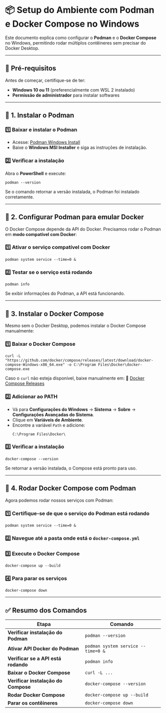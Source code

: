 # 📦 Setup do Ambiente com Podman e Docker Compose no Windows

Este documento explica como configurar o **Podman** e o **Docker Compose** no Windows, permitindo rodar múltiplos contêineres sem precisar do Docker Desktop.

---

## 🚀 **Pré-requisitos**

Antes de começar, certifique-se de ter:

- **Windows 10 ou 11** (preferencialmente com WSL 2 instalado)
- **Permissão de administrador** para instalar softwares

---

## 🔹 **1. Instalar o Podman**

### **1️⃣ Baixar e instalar o Podman**

- Acesse: [Podman Windows Install](https://podman.io/getting-started/installation)
- Baixe o **Windows MSI Installer** e siga as instruções de instalação.

### **2️⃣ Verificar a instalação**

Abra o **PowerShell** e execute:

```terminal
podman --version
```

Se o comando retornar a versão instalada, o Podman foi instalado corretamente.

---

## 🔹 **2. Configurar Podman para emular Docker**

O Docker Compose depende da API do Docker. Precisamos rodar o Podman em **modo compatível com Docker**:

### **1️⃣ Ativar o serviço compatível com Docker**

```terminal
podman system service --time=0 &
```

### **2️⃣ Testar se o serviço está rodando**

```terminal
podman info
```

Se exibir informações do Podman, a API está funcionando.

---

## 🔹 **3. Instalar o Docker Compose**

Mesmo sem o Docker Desktop, podemos instalar o Docker Compose manualmente:

### **1️⃣ Baixar o Docker Compose**

```terminal
curl -L "https://github.com/docker/compose/releases/latest/download/docker-compose-Windows-x86_64.exe" -o C:\Program Files\Docker\docker-compose.exe
```

Caso o `curl` não esteja disponível, baixe manualmente em:
🔗 [Docker Compose Releases](https://github.com/docker/compose/releases)

### **2️⃣ Adicionar ao PATH**

- Vá para **Configurações do Windows** → **Sistema** → **Sobre** → **Configurações Avançadas do Sistema**.
- Clique em **Variáveis de Ambiente**.
- Encontre a variável `Path` e adicione:
  ```
  C:\Program Files\Docker\
  ```

### **3️⃣ Verificar a instalação**

```terminal
docker-compose --version
```

Se retornar a versão instalada, o Compose está pronto para uso.

---

## 🔹 **4. Rodar Docker Compose com Podman**

Agora podemos rodar nossos serviços com Podman:

### **1️⃣ Certifique-se de que o serviço do Podman está rodando**

```terminal
podman system service --time=0 &
```

### **2️⃣ Navegue até a pasta onde está o `docker-compose.yml`**

### **3️⃣ Execute o Docker Compose**

```terminal
docker-compose up --build
```

### **4️⃣ Para parar os serviços**

```terminal
docker-compose down
```

---

## ✅ **Resumo dos Comandos**

| Etapa                               | Comando                            |
| ----------------------------------- | ---------------------------------- |
| **Verificar instalação do Podman**  | `podman --version`                 |
| **Ativar API Docker do Podman**     | `podman system service --time=0 &` |
| **Verificar se a API está rodando** | `podman info`                      |
| **Baixar o Docker Compose**         | `curl -L ...`                      |
| **Verificar instalação do Compose** | `docker-compose --version`         |
| **Rodar Docker Compose**            | `docker-compose up --build`        |
| **Parar os contêineres**            | `docker-compose down`              |
